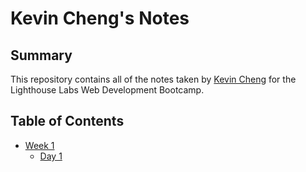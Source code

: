 # Kevin Cheng's Notes

## Summary 

This repository contains all of the notes taken by [Kevin Cheng](https://github.com/kzcheng/) for the Lighthouse Labs Web Development Bootcamp.

## Table of Contents

* [Week 1](/w1)
  * [Day 1](/w1/d1)